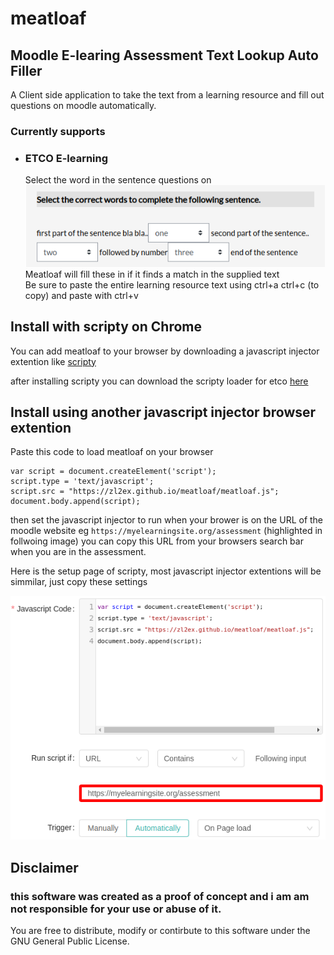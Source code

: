 # meatloaf
## Moodle E-learing Assessment Text Lookup Auto Filler
A Client side application to take the text from a learning resource and fill out questions on moodle automatically.

### Currently supports
* ### ETCO E-learning
  Select the word in the sentence questions on
  ![](/pictures/select_the_words_in_sentence.png)  
  Meatloaf will fill these in if it finds a match in the supplied text  
  Be sure to paste the entire learning resource text using ctrl+a ctrl+c (to copy) and paste with ctrl+v


## Install with scripty on Chrome
You can add meatloaf to your browser by downloading a javascript injector extention like [scripty](https://scripty.abhisheksatre.com/#/download)

after installing scripty you can download the scripty loader for etco [here](https://scripty.abhisheksatre.com/#/share/script_1685353558613)

## Install using another javascript injector browser extention

Paste this code to load meatloaf on your browser
```
var script = document.createElement('script');
script.type = 'text/javascript';
script.src = "https://zl2ex.github.io/meatloaf/meatloaf.js";
document.body.append(script);

```
then set the javascript injector to run when your brower is on the URL of the moodle website eg
`https://myelearningsite.org/assessment` (highlighted in follwoing image)
you can copy this URL from your browsers search bar when you are in the assessment.

Here is the setup page of scripty, most javascript injector extentions will be simmilar, just copy these settings

![](/pictures/javascript_injector_settings.png)  

## Disclaimer
### this software was created as a proof of concept and i am am not responsible for your use or abuse of it.  
You are free to distribute, modify or contirbute to this software under the GNU General Public License.

